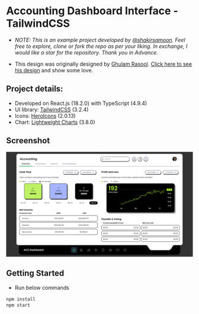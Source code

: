 # Accounting Dashboard Interface - TailwindCSS

- *NOTE: This is an example project developed by [@shakirsamoon](https://github.com/shakirsamoon). Feel free to explore, clone or fork the repo as per your liking. In exchange, I would like a star for the repository. Thank you in Advance.*

- This design was originally designed by [Ghulam Rasool](https://dribbble.com/ghulaam-rasool). [Click here to see his design](https://dribbble.com/shots/18968094-Accounting-Dashboard-Design) and show some love.
	

## Project details:

- Developed on React.js (18.2.0) with TypeScript (4.9.4)
- UI library: [TailwindCSS](https://tailwindcss.com/) (3.2.4)
- Icons: [HeroIcons](https://heroicons.com/) (2.0.13)
- Chart: [Lightweight Charts](https://www.tradingview.com/lightweight-charts/) (3.8.0)

## Screenshot

![image](./_readme_images/screenshot.png)

## Getting Started

- Run below commands

```
npm install
npm start
```
